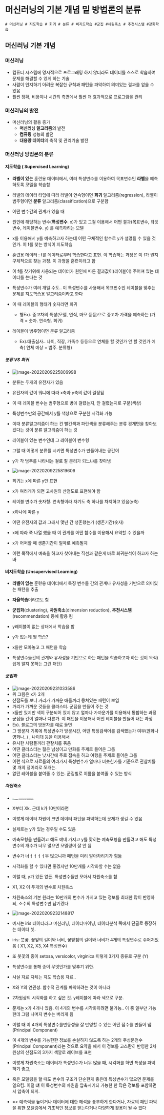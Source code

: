 # 머신러닝의 기본 개념 밑 방법론의 분류

```
# 머신러닝 # 지도학습 # 회귀 # 분류 # 비지도학습 #군집 #차원축소 # 추천시스템 #강화학습
```

## 머신러닝 기본 개념

### 머신러닝
- 컴퓨터 시스템에 명시적으로 프로그래밍 하지 않더라도 데이터를 스스로 학습하여 문제를 해결할 수 있게 하는 기술
- 사람이 인지하기 어려운 복잡한 규칙과 패턴을 파악하여 의미있는 결과를 얻을 수 있음
- 훨씬 정확, 비용이나 시간의 측면에서 훨씬 더 효과적으로 프로그램을 관리


### 머신러닝의 발전

- 머신러닝의 활용 증가
  - **머신러닝 알고리즘**의 발전
  - **컴퓨팅** 성능의 발전
  - **대용량 데이터**의 축적 및 관리기술 발전


### 머신러닝 방법론의 분류

#### 지도학습 ( Supercised Learning)

- **라벨이 있는** 훈련용 데이터에서, 여러 특성변수를 이용하여 목표변수인 **라벨**을 예측하도록 모델을 학습함

- 라벨의 데이터 타입에 따라 라벨이 연속형이면 **회귀** 알고리즘(regression), 라벨이 범주형이면 **분류** 알고리즘(classification)으로 구분함

- 어떤 변수간의 관계가 있을 때

- 원인에 해당하는 변수(**특성변수**. x)가 있고 그걸 이용해서 어떤 결과(목표변수, 타겟변수, 레이블변수. y) 를 예측하려는 모델

- x를 이용해서 y를 예측하고자 하는데 어떤 구체적인 함수로 y가 설명될 수 있을 것인가. 이 f를 찾는 방식이 지도학습

- 훈련용 데이터 : f를 데이터로부터 학습한다고 표현. 이 학습하는 과정은 이 f가 뭔지 구체적으로 찾는 과정. 이 과정을 훈련이라고 함

- 이 f를 찾기위해 사용되는 데이터가 원인에 따른 결과값이(레이블이) 주어져 있는 데이터를 쓴다는 것

- 특성변수가 여러 개일 수도.. 이 특성변수를 사용해서 목표변수인 레이블을 맞추는 문제를 지도학습용 알고리즘이라고 한다

- 이 때 레이블의 형태가 숫자라면 회귀

  - 형Ex). 중고차의 특성(모델, 연식, 마모 등등)으로 중고차 가격을 예측하는 (가격 = 숫자. 연속형. 회귀)

- 레이블이 범주형이면 분류 알고리즘

  - Ex).대출심사.. 나이, 직장, 가족수 등등으로 연체를 할 것인가 안 할 것인가 예측( 연체 예상 = 범주. 분류형)
  


##### 분류 VS 회귀

- ![image-20220209225806998](C:\Users\chgeo\AppData\Roaming\Typora\typora-user-images\image-20220209225806998.png)
- 분류는  두개의 유전자가 있음
- 유전자의 값이 뭐냐에 따라 x축과 y축의 값이 결정됨
- 이 때 레이블 변수는 범주형으로 병에 걸렸는지, 안 걸렸는지로 구분(색상)
- 특성변수만의 공간에서 y를 색상으로 구분한 시각화 가능

- 이때 분류알고리즘이 하는 건 빨간색과 파란색을 분류해주는 분류 경계면을 찾아보겠다는 것이 분류 알고리즘이 하는 것

- 레이블이 있는 변수인데 그 레이블이 변수형
- 그럴 때 어떻게 분류를 시키면 특성변수가 만들어내는 공간이
- y가 각 범주를 나타내는 걸로 잘 분리가 되느냐를 찾아냄


- ![image-20220209225819609](C:\Users\chgeo\AppData\Roaming\Typora\typora-user-images\image-20220209225819609.png)
- 회귀는 x에 따른 y만 표현
- x가 여러개가 되면 고차원의 산점도로 표현해야 함
- 레이블 변수가 숫자형. 연속형이라 자기도 축 하나를 차지하고 있음(y축)
- x하나에 따른 y
- 어떤 유전자의 값과 그래서 몇년 간 생존했는가 (생존기간(숫자)
- x에 따라 쭉 나열 했을 때 이 관계를 어떤 함수를 이용해서 요약할 수 있을까
- x가 어떠할 때 생존기간이 얼마로 예측될지
- 이런 목적에서 예측을 하고자 찾아내는 직선과 같은게 바로 회귀분석이 하고자 하는 바



#### 비지도학습 (Unsupervised Learning)

- **라벨이 없는** 훈련용 데이터에서 특징 변수들 간의 관계나 유사성을 기반으로 의미있는 패턴을 추출
- **자율학습**이라고도 함
- **군집화**(clustering), **차원축소**(dimension reduction), **추천시스템**(recommendation) 등에 활용 됨

- y레이블이 없는 상태에서 학습을 함
- y가 없는데 뭘 학습?
- x들만 모아놓고 그 패턴을 학습
- 특성변수들간의 관계와 유사성을 기반으로 하는 패턴을 학습하고자 하는 것이 목적( 쉽게 알지 못하는 그런 패턴)




##### 군집화

- ![image-20220209231033586](C:\Users\chgeo\AppData\Roaming\Typora\typora-user-images\image-20220209231033586.png)
- 위 그림은 x가 2개
- 산점도를 보니 거리가 가까운 애들끼리 뭉쳐있는 패턴이 보임
- 거리가 가까운 것들을 클러스터. 군집을 만들어 주는 것
- x들만 있지만 색이 구분되어 있지 않고 얼마나 가까운가를 이용해서 통합하는 과정
- 군집들 간이 얼마나 다른가. 이 패턴을 이용해서 어떤 레이블을 만들어 내는 과정
- Ex). 블로그의 방문자를 예로 들면
- 그 방문자 기록에 특성변수가 방문시간, 어떤 특정검색어를 검색했는가 여부(만화나 영화나..) , 나이대 등을 이용해서
- 유사한 사람들끼리 관찰치를 묶음
- 어떤 클러스터는 젊은 남성이고 만화를 주제로 들어온 그룹
- 어떤 클러스터는 낮시간에 주로 접속을 하고 여행을 주제로 들어온 그룹
- 이런 식으로 자료들의 여러가지 특성변수가 얼마나 비슷한가를 기준으로 관찰치를 몇 개의 덩어리로 쪼개는. 
- 없던 레이블을 붙여줄 수 있는. 군집별로 이름을 붙여줄 수 있는 방식


##### 차원축소

- <img src="C:\Users\chgeo\AppData\Roaming\Typora\typora-user-images\image-20220209232206435.png" alt="image-20220209232206435" style="zoom: 33%;" />
- X부터 Xk. 근데 k가 10만이라면
- 이렇게 데이터 차원이 크면 데이터 패턴을 파악하는데 문제가 생길 수 있음
- 실제로는 y가 있는 경우일 수도 있음
- 예측모형을 만들려고 해도 얘네 가지고 y를 맞히는 예측모형을 만들려고 해도 특성변수의 개수가 너무 많으면 모델링이 잘 안 됨
- 변수가 너ㅓㅓㅓㅓ무 많으니까 패턴을 미리 알아차리기가 힘듦
- 시각화를 할 수 있다면 좋겠지만 10만개를 시각화할 수는 없음
- 이럴 때, y가 있든 없든. 특성변수들만 모아서 차원축소를 함
- X1, X2 이 두개의 변수로 차원축소
- 차원축소의 기본 원리는 10만개의 변수가 가지고 있는 정보를 최대한 많이 반영하되, 소수의 특성변수만 남기겠다


- ![image-20220209232148817](C:\Users\chgeo\AppData\Roaming\Typora\typora-user-images\image-20220209232148817.png)

- 예시는 iris 데이터라고 머신러닝, 데이터마이닝, 데이터분석 쪽에서 단골로 등장하는 데이터 셋.
- iris: 붓꽃. 꽃잎의 길이와 너비, 꽃받침의 길이와 너비가 4개의 특징변수로 주어져있음 ( X1, X2, X3, X4 특성변수)
- 또 붓꽃의 종이  setosa, versicolor, virginica 이렇게 3가지 종류로 구분 (Y) 

- 특성변수를 통해 종이 무엇인가를 맞추기 위한.
- 사실 자료 자체는 지도 학습용 자료..
- X와 Y의 연관성. 함수적 관계를 파악하려는 것이 아니라
- 2차원상의 시각화를 하고 싶은 것. y레이블에 따라 색으로 구분.
- 문제는 x가 4개나 있음. 이 4개의 변수를 시각화하려면 불가능.. 이 중 일부만 가능한데 그럼 나머지 변수는 버리게 됨
- 이럴 때 이 4개의 특성변수를변동성을 잘 반영할 수 있는 어떤 점수를 만들어 냄(Principal Component)

- 이 4개의 변수를 가능한한 정보를 손실하지 않도록 하는 2개의 주성분점수(Principal Component)라는 것으로 요약을 해서 이 정보를 고스란히 반영한 2차원상의 산점도의 3가지 색깔로 레이브를 표현
- 이렇게 차원축소는 데이터가 특성변수가 너무 많을 때, 시각화를 하면 특성을 파악하기 좋고,
- 혹은 모델링을 할 때도 변수의 구조가 단순한게 좋은데 특성변수가 많으면 문제를 일으킴. 이럴 떄 이 특성변수의 차원을 압축시키되 가능한 한 많은 정보를 포함하면서 압축이 되게.
- => 예측력을 높이거나 데이터에 대한 해석을 풍부하게 한다거나, 자료의 패턴 파악을 위한 모델링에서 기초적인 정보를 얻는다거나 다양하게 활용이 될 수 있다